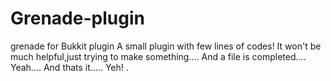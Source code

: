 # Grenade-plugin
grenade for Bukkit plugin
A small plugin with few lines of codes!
It won't be much helpful,just trying to make something....
And a file is completed....
Yeah.... And thats it.....
Yeh!
.
